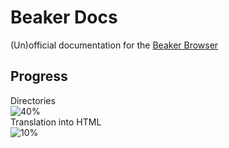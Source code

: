 # Beaker Docs
(Un)official documentation for the [Beaker Browser](https://wish13yt.github.io/beakerbrowser.com/)
## Progress
Directories
<br>
![40%](https://progress-bar.xyz/70)
<br>
Translation into HTML
<br>
![10%](https://progress-bar.xyz/10)
